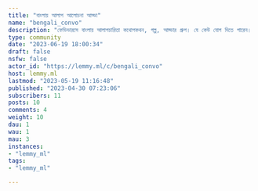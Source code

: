 ```yaml
---
title: "বাংলায় আলাপ আলোচনা আড্ডা" 
name: "bengali_convo"
description: "ফেডিভারসে বাংলায় আলাপচারিতা কথোপকথন, গল্প, আড্ডার গ্রুপ। যে কেউ যোগ দিতে পারেন। "
type: community
date: "2023-06-19 18:00:34"
draft: false
nsfw: false
actor_id: "https://lemmy.ml/c/bengali_convo"
host: lemmy.ml
lastmod: "2023-05-19 11:16:48"
published: "2023-04-30 07:23:06"
subscribers: 11
posts: 10
comments: 4
weight: 10
dau: 1
wau: 1
mau: 3
instances:
- "lemmy_ml"
tags: 
- "lemmy_ml"

---
```

